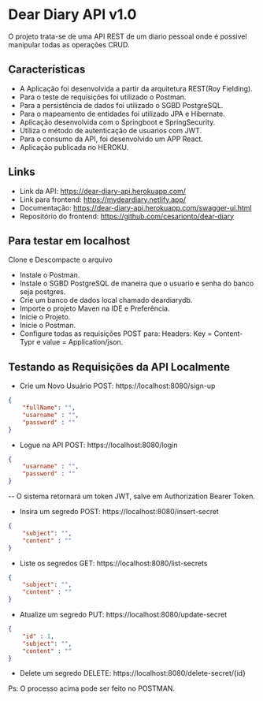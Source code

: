 # Dear Diary API v1.0 
O projeto trata-se de uma API REST de um diario pessoal onde é possivel manipular todas as operações CRUD.
## Características

- A Aplicação foi desenvolvida a partir da arquitetura REST(Roy Fielding).
- Para o teste de requisições foi utilizado o Postman.
- Para a persistência de dados foi utilizado o SGBD PostgreSQL.
- Para o mapeamento de entidades foi utilizado JPA e Hibernate.
- Aplicação desenvolvida com o Springboot e SpringSecurity.
- Utiliza o método de autenticação de usuarios com JWT.
- Para o consumo da API, foi desenvolvido um APP React.
- Aplicação publicada no HEROKU.

## Links
- Link da API: https://dear-diary-api.herokuapp.com/ 
- Link para frontend: https://mydeardiary.netlify.app/ 
- Documentação: https://dear-diary-api.herokuapp.com/swagger-ui.html 
- Repositório do frontend: https://github.com/cesarionto/dear-diary 

## Para testar em localhost
Clone e Descompacte o arquivo <br/>
- Instale o Postman.
- Instale o SGBD PostgreSQL de maneira que o usuario e senha do banco seja postgres.
- Crie um banco de dados local chamado deardiarydb.
- Importe o projeto Maven na IDE e Preferência. 
- Inicie o Projeto.
- Inicie o Postman.
- Configure todas as requisições POST para: Headers: Key = Content-Typr e value = Application/json.

## Testando as Requisições da API Localmente
- Crie um Novo Usuário POST: https://localhost:8080/sign-up
```json
{
    "fullName": "",
    "usarname" : "",
    "password" : ""
}
```
- Logue na API POST: https://localhost:8080/login
```json
{
    "usarname" : "",
    "password" : ""
}
```
-- O sistema retornará um token JWT, salve em Authorization Bearer Token.
<br/>
- Insira um segredo POST: https://localhost:8080/insert-secret
```json
{
    "subject": "",
    "content" : ""
}
```
- Liste os segredos GET: https://localhost:8080/list-secrets
```json
{
    "subject": "",
    "content" : ""
}
```
- Atualize um segredo PUT: https://localhost:8080/update-secret
```json
{
    "id" : 1,
    "subject": "",
    "content" : ""
}
```
- Delete um segredo DELETE: https://localhost:8080/delete-secret/{id}

Ps: O processo acima pode ser feito no POSTMAN.